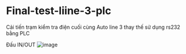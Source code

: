 # Final-test-liine-3-plc
Cải tiến trạm kiểm tra điện cuối cùng Auto line 3 thay thế sử dụng rs232 bằng PLC


Đấu IN/OUT 
![image](https://user-images.githubusercontent.com/65277610/199868473-c2dacdac-a018-4d2b-a87a-fc1c05766332.png)
